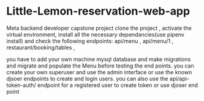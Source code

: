 # Little-Lemon-reservation-web-app

Meta backend developer capstone project
clone the project , activate the virtual environment, install all the necessary dependancies(use pipenv install) and check the following endpoints:
api/menu ,
api/menu/1 ,
restaurant/booking/tables  , 

you have to add your own machine mysql database and make migrations and migrate and populate the Menu  before testing the end points.
you can create your own superuser and use the admin interface or use the known djsoer endpoints to create and login users. you can also use the api/api-token-auth/  endpoint for a registered user to create token or use djoser end point
